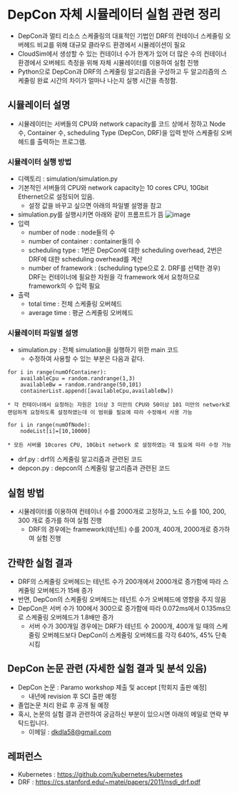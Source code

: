 # DepCon 자체 시뮬레이터 실험 관련 정리
* DepCon과 멀티 리소스 스케줄링의 대표적인 기법인 DRF의 컨테이너 스케줄링 오버헤드 비교를 위해 대규모 클라우드 환경에서 시뮬레이션이 필요
* CloudSim에서 생성할 수 있는 컨테이너 수가 한계가 있어 더 많은 수의 컨테이너 환경에서 오버헤드 측정을 위해 자체 시뮬레이터를 이용하여 실험 진행
* Python으로 DepCon과 DRF의 스케줄링 알고리즘을 구성하고 두 알고리즘의 스케줄링 완료 시간의 차이가 얼마나 나는지 실행 시간을 측정함.

## 시뮬레이터 설명
* 시뮬레이터는 서버들의 CPU와 network capacity를 코드 상에서 정하고 Node 수, Container 수, scheduling Type (DepCon, DRF)을 입력 받아 스케줄링 오버헤드를 출력하는 프로그램.

### 시뮬레이터 실행 방법
* 디렉토리 : simulation/simulation.py
* 기본적인 서버들의 CPU와 network capacity는 10 cores CPU, 10Gbit Ethernet으로 설정되어 있음.
	* 설정 값을 바꾸고 싶으면 아래의 파일별 설명을 참고
* simulation.py를 실행시키면 아래와 같이 프롬프트가 뜸
![image](https://user-images.githubusercontent.com/28219985/148676491-fae731cc-1eaa-4d12-ab95-4659fe940d47.png)
* 입력
	* number of node : node들의 수 
	* number of container : container들의 수
	* scheduling type : 1번은 DepCon에 대한 scheduling overhead, 2번은 DRF에 대한 scheduling overhead를 계산
	* number of framework : (scheduling type으로 2. DRF를 선택한 경우) DRF는 컨테이너에 필요한 자원을 각 framework 에서 요청하므로 framework의 수 입력 필요
* 출력
	* total time : 전체 스케줄링 오버헤드
	* average time : 평균 스케줄링 오버헤드

### 시뮬레이터 파일별 설명
* simulation.py : 전체 simulation을 실행하기 위한 main 코드
	* 수정하여 사용할 수 있는 부분은 다음과 같다. 
```
for i in range(numOfContainer):
    availableCpu = random.randrange(1,3)
    availableBw = random.randrange(50,101)
    containerList.append([availableCpu,availableBw])
```
	* 각 컨테이너에서 요청하는 자원은 1이상 3 미만의 CPU와 50이상 101 미만의 network로 랜덤하게 요청하도록 설정하였는데 이 범위를 필요에 따라 수정해서 사용 가능
	
```
for i in range(numOfNode):
	nodeList[i]=[10,10000]
```
	* 모든 서버를 10cores CPU, 10Gbit network 로 설정하였는 데 필요에 따라 수정 가능

* drf.py : drf의 스케줄링 알고리즘과 관련된 코드
* depcon.py : depcon의 스케줄링 알고리즘과 관련된 코드

## 실험 방법
* 시뮬레이터를 이용하여 컨테이너 수를 2000개로 고정하고, 노드 수를 100, 200, 300 개로 증가를 하여 실험 진행
	* DRF의 경우에는 framework(테넌트) 수를 200개, 400개, 2000개로 증가하여 실험 진행

## 간략한 실험 결과
* DRF의 스케줄링 오버헤드는 테넌트 수가 200개에서 2000개로 증가함에 따라 스케줄링 오버헤드가 15배 증가
* 반면, DepCon의 스케줄링 오버헤드는 테넌트 수가 오버헤드에 영향을 주지 않음
* DepCon은 서버 수가 100에서 300으로 증가함에 따라 0.072ms에서 0.135ms으로 스케줄링 오버헤드가 1.8배만 증가
	* 서버 수가 300개일 경우에는 DRF가 테넌트 수 2000개, 400개 일 때의 스케줄링 오버헤드보다 DepCon이 스케줄링 오버헤드를 각각 640%, 45% 단축 시킴

## DepCon 논문 관련 (자세한 실험 결과 및 분석 있음)
* DepCon 논문 : Paramo workshop 제출 및 accept [학회지 출판 예정]
	* 내년에 revision 후 SCI 출판 예정
* 졸업논문 처리 완료 후 공개 될 예정
* 혹시, 논문의 실험 결과 관련하여 궁금하신 부분이 있으시면 아래의 메일로 연락 부탁드립니다.
	* 이메일 : dkdla58@gmail.com 

## 레퍼런스
* Kubernetes : https://github.com/kubernetes/kubernetes
* DRF : https://cs.stanford.edu/~matei/papers/2011/nsdi_drf.pdf

